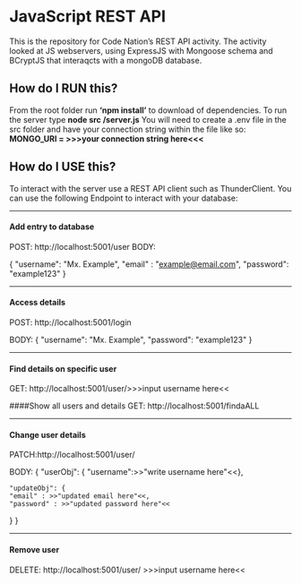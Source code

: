 # JavaScript REST API

This is the repository for Code Nation’s REST API activity. The activity looked at JS webservers, using ExpressJS with Mongoose schema and BCryptJS that interaqcts with a mongoDB database.

## How do I RUN this?
From the root folder run **‘npm install’** to download of dependencies. To run the server type **node src /server.js**
You will need to create a .env file in the src folder and have your connection string within the file like so:  **MONGO_URI = >>>your connection string here<<<**

## How do I USE this?

To interact with the server use a REST API client such as ThunderClient. You can use the following Endpoint to interact with your database:

__________________________________________________

#### Add entry to database
POST: http://localhost:5001/user
BODY:

{
"username": "Mx. Example",
"email" : "example@email.com",
 "password": "example123"
}

__________________________________________________

#### Access details
POST: http://localhost:5001/login

BODY:
{
"username": "Mx. Example",
 "password": "example123"
}

__________________________________________________

#### Find details on specific user
GET: http://localhost:5001/user/>>>input username here<<

####Show all users and details
GET: http://localhost:5001/findaALL


__________________________________________________

#### Change user details
PATCH:http://localhost:5001/user/

BODY:
{
    "userObj": {
    "username":>>"write username here"<<},

    "updateObj": {
    "email" : >>"updated email here"<<,
    "password" : >>"updated password here"<<
}
}

__________________________________________________

#### Remove user
DELETE: http://localhost:5001/user/ >>>input username here<<
